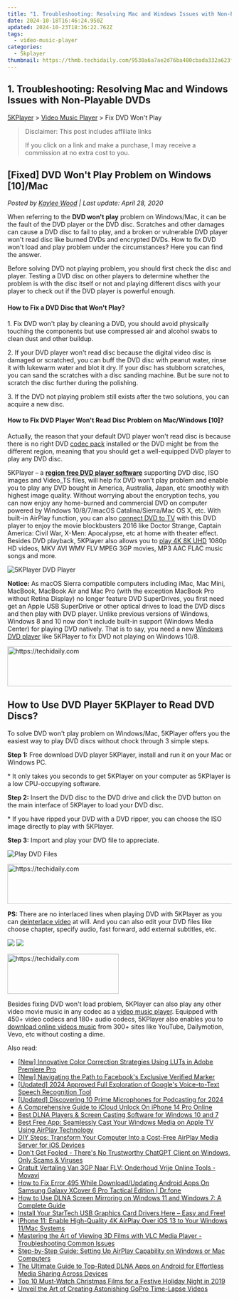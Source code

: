 ```yaml
---
title: "1. Troubleshooting: Resolving Mac and Windows Issues with Non-Playable DVDs"
date: 2024-10-18T16:46:24.950Z
updated: 2024-10-23T18:36:22.762Z
tags:
  - video-music-player
categories:
  - 5kplayer
thumbnail: https://thmb.techidaily.com/9530a6a7ae2d76ba480cbada332a623fd47509bd2903fa4cfebcaa0c3ca3de95.jpg
---
```


## 1. Troubleshooting: Resolving Mac and Windows Issues with Non-Playable DVDs

[5KPlayer](https://tools.techidaily.com/5kplayer/products/) \> [Video Music Player](https://tools.techidaily.com/5kplayer/video-music-player/) \> Fix DVD Won't Play

>  Disclaimer: This post includes affiliate links
>
>  If you click on a link and make a purchase, I may receive a commission at no extra cost to you.
>

## \[Fixed\] DVD Won't Play Problem on Windows \[10\]/Mac

 _Posted by [Kaylee Wood](https://www.quora.com/profile/Amanda-Hu-21) | Last update: April 28, 2020_

When referring to the **DVD won't play** problem on Windows/Mac, it can be the fault of the DVD player or the DVD disc. Scratches and other damages can cause a DVD disc to fail to play, and a broken or vulnerable DVD player won't read disc like burned DVDs and encrypted DVDs. How to fix DVD won't load and play problem under the circumstances? Here you can find the answer.

Before solving DVD not playing problem, you should first check the disc and player. Testing a DVD disc on other players to determine whether the problem is with the disc itself or not and playing different discs with your player to check out if the DVD player is powerful enough.

#### **How to Fix a DVD Disc that Won't Play?**

1\. Fix DVD won't play by cleaning a DVD, you should avoid physically touching the components but use compressed air and alcohol swabs to clean dust and other buildup.

2\. If your DVD player won't read disc because the digital video disc is damaged or scratched, you can buff the DVD disc with peanut water, rinse it with lukewarm water and blot it dry. If your disc has stubborn scratches, you can sand the scratches with a disc sanding machine. But be sure not to scratch the disc further during the polishing.

3\. If the DVD not playing problem still exists after the two solutions, you can acquire a new disc.

#### **How to Fix DVD Player Won't Read Disc Problem on Mac/Windows \[10\]?**

Actually, the reason that your default DVD player won't read disc is because there is no right DVD [codec pack](https://tools.techidaily.com/5kplayer/video-music-player/) installed or the DVD might be from the different region, meaning that you should get a well-equipped DVD player to play any DVD disc. 

5KPlayer – a [**region free DVD player software**](https://tools.techidaily.com/5kplayer/video-music-player/) supporting DVD disc, ISO images and Video\_TS files, will help fix DVD won't play problem and enable you to play any DVD bought in America, Australia, Japan, etc smoothly with highest image quality. Without worrying about the encryption techs, you can now enjoy any home-burned and commercial DVD on computer powered by Windows 10/8/7/macOS Catalina/Sierra/Mac OS X, etc. With built-in AirPlay function, you can also [connect DVD to TV](https://tools.techidaily.com/5kplayer/airplay/) with this DVD player to enjoy the movie blockbusters 2016 like Doctor Strange, Captain America: Civil War, X-Men: Apocalypse, etc at home with theater effect. Besides DVD playback, 5KPlayer also allows you to [play 4K 8K UHD](https://tools.techidaily.com/5kplayer/video-music-player/) 1080p HD videos, MKV AVI WMV FLV MPEG 3GP movies, MP3 AAC FLAC music songs and more. 

![5KPlayer DVD Player](https://www.5kplayer.com/video-music-player/img/5kplayer-dvd.jpg) 

**Notice:** As macOS Sierra compatible computers including iMac, Mac Mini, MacBook, MacBook Air and Mac Pro (with the exception MacBook Pro without Retina Display) no longer feature DVD SuperDrives, you first need get an Apple USB SuperDrive or other optical drives to load the DVD discs and then play with DVD player. Unlike previous versions of Windows, Windows 8 and 10 now don't include built-in support (Windows Media Center) for playing DVD natively. That is to say, you need a new [Windows DVD player](https://tools.techidaily.com/5kplayer/video-music-player/) like 5KPlayer to fix DVD not playing on Windows 10/8\. 

<!-- affiliate ads begin -->
<a href="https://ephamedtechinc.pxf.io/c/5597632/2137228/26400" target="_top" id="2137228">
  <img src="//a.impactradius-go.com/display-ad/26400-2137228" border="0" alt="https://techidaily.com" width="728" height="90"/>
</a>
<img height="0" width="0" src="https://ephamedtechinc.pxf.io/i/5597632/2137228/26400" style="position:absolute;visibility:hidden;" border="0" />
<!-- affiliate ads end -->

## How to Use DVD Player 5KPlayer to Read DVD Discs?

 To solve DVD won't play problem on Windows/Mac, 5KPlayer offers you the easiest way to play DVD discs without chock through 3 simple steps.

**Step 1:** Free download DVD player 5KPlayer, install and run it on your Mac or Windows PC.

\* It only takes you seconds to get 5KPlayer on your computer as 5KPlayer is a low CPU-occupying software.

**Step 2:**  Insert the DVD disc to the DVD drive and click the DVD button on the main interface of 5KPlayer to load your DVD disc.

\* If you have ripped your DVD with a DVD ripper, you can choose the ISO image directly to play with 5KPlayer. 

**Step 3:** Import and play your DVD file to appreciate.

![Play DVD Files](https://www.5kplayer.com/video-music-player/img/dvd-player.jpg) 

<!-- affiliate ads begin -->
<a href="https://laganoo.pxf.io/c/5597632/1657400/16446" target="_top" id="1657400">
  <img src="//a.impactradius-go.com/display-ad/16446-1657400" border="0" alt="https://techidaily.com" width="728" height="90"/>
</a>
<img height="0" width="0" src="https://laganoo.pxf.io/i/5597632/1657400/16446" style="position:absolute;visibility:hidden;" border="0" />
<!-- affiliate ads end -->

**PS:** There are no interlaced lines when playing DVD with 5KPlayer as you can [deinterlace video](https://tools.techidaily.com/5kplayer/video-music-player/) at will. And you can also edit your DVD files like choose chapter, specify audio, fast forward, add external subtitles, etc.

[![](https://www.5kplayer.com/video-music-player/../button/freedownwhitewin.png)](https://tools.techidaily.com/5kplayer/products/) [![](https://www.5kplayer.com/video-music-player/../button/freedownwhitemac.png)](https://tools.techidaily.com/5kplayer/products/) 

<!-- affiliate ads begin -->
<a href="https://bluettius.sjv.io/c/5597632/2139107/17108" target="_top" id="2139107">
  <img src="//a.impactradius-go.com/display-ad/17108-2139107" border="0" alt="https://techidaily.com" width="250" height="90"/>
</a>
<img height="0" width="0" src="https://bluettius.sjv.io/i/5597632/2139107/17108" style="position:absolute;visibility:hidden;" border="0" />
<!-- affiliate ads end -->

Besides fixing DVD won't load problem, 5KPlayer can also play any other video movie music in any codec as a [video music player](https://tools.techidaily.com/5kplayer/video-music-player/). Equipped with 450+ video codecs and 180+ audio codecs, 5KPlayer also enables you to [download online videos music](https://tools.techidaily.com/5kplayer/youtube-download/) from 300+ sites like YouTube, Dailymotion, Vevo, etc without costing a dime.

<ins class="adsbygoogle"
     style="display:block"
     data-ad-format="autorelaxed"
     data-ad-client="ca-pub-7571918770474297"
     data-ad-slot="1223367746"></ins>

<ins class="adsbygoogle"
     style="display:block"
     data-ad-client="ca-pub-7571918770474297"
     data-ad-slot="8358498916"
     data-ad-format="auto"
     data-full-width-responsive="true"></ins>

<span class="atpl-alsoreadstyle">Also read:</span>
<div><ul>
<li><a href="https://some-knowledge.techidaily.com/new-innovative-color-correction-strategies-using-luts-in-adobe-premiere-pro/"><u>[New] Innovative Color Correction Strategies Using LUTs in Adobe Premiere Pro</u></a></li>
<li><a href="https://facebook-clips.techidaily.com/new-navigating-the-path-to-facebooks-exclusive-verified-marker/"><u>[New] Navigating the Path to Facebook's Exclusive Verified Marker</u></a></li>
<li><a href="https://fox-http.techidaily.com/updated-2024-approved-full-exploration-of-googles-voice-to-text-speech-recognition-tool/"><u>[Updated] 2024 Approved Full Exploration of Google's Voice-to-Text Speech Recognition Tool</u></a></li>
<li><a href="https://article-helps.techidaily.com/updated-discovering-10-prime-microphones-for-podcasting-for-2024/"><u>[Updated] Discovering 10 Prime Microphones for Podcasting for 2024</u></a></li>
<li><a href="https://activate-lock.techidaily.com/a-comprehensive-guide-to-icloud-unlock-on-iphone-14-pro-online-by-drfone-ios/"><u>A Comprehensive Guide to iCloud Unlock On iPhone 14 Pro Online</u></a></li>
<li><a href="https://media-tips.techidaily.com/best-dlna-players-and-screen-casting-software-for-windows-10-and-7/"><u>Best DLNA Players & Screen Casting Software for Windows 10 and 7</u></a></li>
<li><a href="https://media-tips.techidaily.com/best-free-app-seamlessly-cast-your-windows-media-on-apple-tv-using-airplay-technology/"><u>Best Free App: Seamlessly Cast Your Windows Media on Apple TV Using AirPlay Technology</u></a></li>
<li><a href="https://media-tips.techidaily.com/diy-steps-transform-your-computer-into-a-cost-free-airplay-media-server-for-ios-devices/"><u>DIY Steps: Transform Your Computer Into a Cost-Free AirPlay Media Server for iOS Devices</u></a></li>
<li><a href="https://tech-haven.techidaily.com/1722042756275-dont-get-fooled-theres-no-trustworthy-chatgpt-client-on-windows-only-scams-and-viruses/"><u>Don't Get Fooled - There's No Trustworthy ChatGPT Client on Windows, Only Scams & Viruses</u></a></li>
<li><a href="https://win-solutions.techidaily.com/gratuit-vertaling-van-3gp-naar-flv-onderhoud-vrije-online-tools-movavi/"><u>Gratuit Vertaling Van 3GP Naar FLV: Onderhoud Vrije Online Tools - Movavi</u></a></li>
<li><a href="https://change-location.techidaily.com/how-to-fix-error-495-while-downloadupdating-android-apps-on-samsung-galaxy-xcover-6-pro-tactical-edition-drfone-by-drfone-fix-android-problems-fix-android-problems/"><u>How to Fix Error 495 While Download/Updating Android Apps On Samsung Galaxy XCover 6 Pro Tactical Edition | Dr.fone</u></a></li>
<li><a href="https://media-tips.techidaily.com/how-to-use-dlna-screen-mirroring-on-windows-11-and-windows-7-a-complete-guide/"><u>How to Use DLNA Screen Mirroring on Windows 11 and Windows 7: A Complete Guide</u></a></li>
<li><a href="https://win-dash.techidaily.com/1722976707278-install-your-startech-usb-graphics-card-drivers-here-easy-and-free/"><u>Install Your StarTech USB Graphics Card Drivers Here – Easy and Free!</u></a></li>
<li><a href="https://media-tips.techidaily.com/iphone-11-enable-high-quality-4k-airplay-over-ios-13-to-your-windows-11mac-systems/"><u>IPhone 11: Enable High-Quality 4K AirPlay Over iOS 13 to Your Windows 11/Mac Systems</u></a></li>
<li><a href="https://media-tips.techidaily.com/mastering-the-art-of-viewing-3d-films-with-vlc-media-player-troubleshooting-common-issues/"><u>Mastering the Art of Viewing 3D Films with VLC Media Player - Troubleshooting Common Issues</u></a></li>
<li><a href="https://media-tips.techidaily.com/step-by-step-guide-setting-up-airplay-capability-on-windows-or-mac-computers/"><u>Step-by-Step Guide: Setting Up AirPlay Capability on Windows or Mac Computers</u></a></li>
<li><a href="https://media-tips.techidaily.com/the-ultimate-guide-to-top-rated-dlna-apps-on-android-for-effortless-media-sharing-across-devices/"><u>The Ultimate Guide to Top-Rated DLNA Apps on Android for Effortless Media Sharing Across Devices</u></a></li>
<li><a href="https://media-tips.techidaily.com/top-10-must-watch-christmas-films-for-a-festive-holiday-night-in-2019/"><u>Top 10 Must-Watch Christmas Films for a Festive Holiday Night in 2019</u></a></li>
<li><a href="https://fox-http.techidaily.com/unveil-the-art-of-creating-astonishing-gopro-time-lapse-videos/"><u>Unveil the Art of Creating Astonishing GoPro Time-Lapse Videos</u></a></li>
</ul></div>

